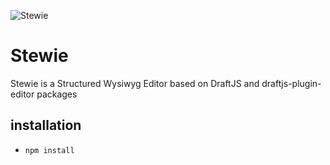 ![Stewie](http://static.comicvine.com/uploads/original/5/57746/1959196-stewie_by_111blur111.png "Stewie")

# Stewie
Stewie is a Structured Wysiwyg Editor based on DraftJS and draftjs-plugin-editor packages


## installation
 - `npm install`
